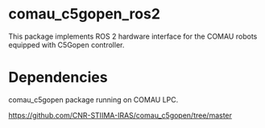 # comau_c5gopen_ros2
This package implements ROS 2 hardware interface for the COMAU robots equipped with C5Gopen controller.



# Dependencies

comau_c5gopen package running on COMAU LPC.

https://github.com/CNR-STIIMA-IRAS/comau_c5gopen/tree/master
